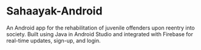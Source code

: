 # Sahaayak-Android
An Android app for the rehabilitation of juvenile offenders upon reentry into society. Built using Java in Android Studio and integrated with Firebase for real-time updates, sign-up, and login.

